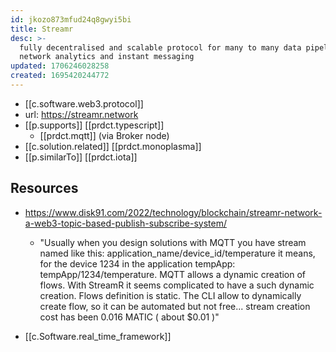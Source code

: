 ```yaml
---
id: jkozo873mfud24q8gwyi5bi
title: Streamr
desc: >-
  fully decentralised and scalable protocol for many to many data pipelines,
  network analytics and instant messaging
updated: 1706246028258
created: 1695420244772
---
```



- [[c.software.web3.protocol]] 
- url: https://streamr.network
- [[p.supports]] [[prdct.typescript]]
  - [[prdct.mqtt]] (via Broker node)
- [[c.solution.related]] [[prdct.monoplasma]]
- [[p.similarTo]] [[prdct.iota]]

## Resources

- https://www.disk91.com/2022/technology/blockchain/streamr-network-a-web3-topic-based-publish-subscribe-system/
  - "Usually when you design solutions with MQTT you have stream named like this: application_name/device_id/temperature it means, for the device 1234 in the application tempApp: tempApp/1234/temperature. MQTT allows a dynamic creation of flows. With StreamR it seems complicated to have a such dynamic creation. Flows definition is static. The CLI allow to dynamically create flow, so it can be automated but not free... stream creation cost has been 0.016 MATIC ( about $0.01 )"

- [[c.Software.real_time_framework]]